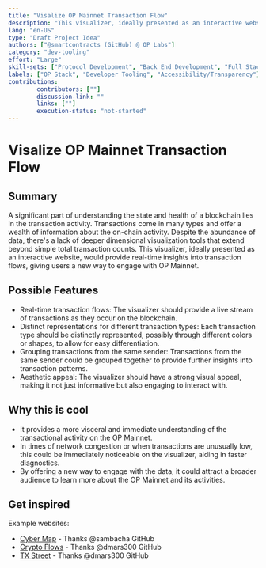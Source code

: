 ```yaml
---
title: "Visalize OP Mainnet Transaction Flow"
description: "This visualizer, ideally presented as an interactive website, would provide real-time insights into transaction flows, giving users a new way to engage with OP Mainnet."
lang: "en-US"
type: "Draft Project Idea"
authors: ["@smartcontracts (GitHub) @ OP Labs"]
category: "dev-tooling"
effort: "Large"
skill-sets: ["Protocol Development", "Back End Development", "Full Stack Development", "Front End Development"]
labels: ["OP Stack", "Developer Tooling", "Accessibility/Transparency"]
contributions: 
        contributors: [""]
        discussion-link: ""
        links: [""]
        execution-status: "not-started"
---
```


# Visalize OP Mainnet Transaction Flow

## Summary

A significant part of understanding the state and health of a blockchain lies in the transaction activity. Transactions come in many types and offer a wealth of information about the on-chain activity. Despite the abundance of data, there's a lack of deeper dimensional visualization tools that extend beyond simple total transaction counts. This visualizer, ideally presented as an interactive website, would provide real-time insights into transaction flows, giving users a new way to engage with OP Mainnet.

## Possible Features

- Real-time transaction flows: The visualizer should provide a live stream of transactions as they occur on the blockchain.
- Distinct representations for different transaction types: Each transaction type should be distinctly represented, possibly through different colors or shapes, to allow for easy differentiation.
- Grouping transactions from the same sender: Transactions from the same sender could be grouped together to provide further insights into transaction patterns.
- Aesthetic appeal: The visualizer should have a strong visual appeal, making it not just informative but also engaging to interact with.

## Why this is cool

- It provides a more visceral and immediate understanding of the transactional activity on the OP Mainnet.
- In times of network congestion or when transactions are unusually low, this could be immediately noticeable on the visualizer, aiding in faster diagnostics.
- By offering a new way to engage with the data, it could attract a broader audience to learn more about the OP Mainnet and its activities.

## Get inspired

Example websites:
- [Cyber Map](https://cybermap.kaspersky.com/) - Thanks @sambacha GitHub
- [Crypto Flows](https://cryptoflows.info/) - Thanks @dmars300 GitHub
- [TX Street](https://txstreet.com/v/eth-btc) - Thanks @dmars300 GitHub
